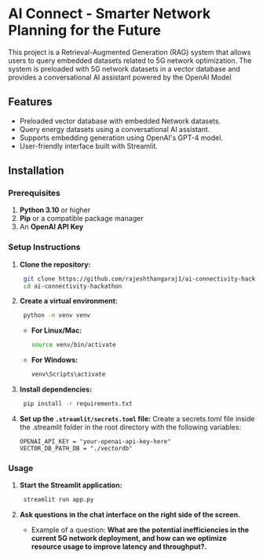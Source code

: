 # AI Connect - Smarter Network Planning for the Future

This project is a Retrieval-Augmented Generation (RAG) system that allows users to query embedded datasets related to 5G network optimization. The system is preloaded with 5G network datasets in a vector database and provides a conversational AI assistant powered by the OpenAI Model

## Features

- Preloaded vector database with embedded Network datasets.
- Query energy datasets using a conversational AI assistant.
- Supports embedding generation using OpenAI's GPT-4 model.
- User-friendly interface built with Streamlit.

## Installation

### Prerequisites

1. **Python 3.10** or higher
2. **Pip** or a compatible package manager
3. An **OpenAI API Key**

### Setup Instructions

1. **Clone the repository:**

   ```bash
    git clone https://github.com/rajeshthangaraj1/ai-connectivity-hackathon.git
    cd ai-connectivity-hackathon
    ```
   
2. **Create a virtual environment:**

   ```bash
    python -m venv venv
    ```

    - **For Linux/Mac:**

        ```bash
        source venv/bin/activate
        ```

    - **For Windows:**

        ```bash
        venv\Scripts\activate
        ```
  
3. **Install dependencies:**
   ```bash
    pip install -r requirements.txt
    ```

4. **Set up the `.streamlit/secrets.toml` file:**
   Create a secrets.toml file inside the .streamlit folder in the root directory with the following variables:

    ```env
    OPENAI_API_KEY = "your-openai-api-key-here"
    VECTOR_DB_PATH_DB = "./vectordb"

### Usage

1. **Start the Streamlit application:**

   ```bash
    streamlit run app.py
    ```

2. **Ask questions in the chat interface on the right side of the screen.**

   - Example of a question: **What are the potential inefficiencies in the current 5G network deployment, and how can we optimize resource usage to improve latency and throughput?.**





